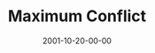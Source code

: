 ---
layout: message
category: message
series: "Maximum Impact"
title: "Maximum Conflict"
date: 2001-10-20-00-00
message_id: 310
audio: "http://s3.amazonaws.com/crossroads-media/message/audio/MI_06_10-14-01_Maximum_Conflict.mp3"
audio-duration: "32:44"
explicit: false
---